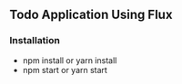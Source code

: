 ## Todo Application Using Flux  

### Installation

* npm install or yarn install
* npm start or yarn start
